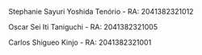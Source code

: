 Stephanie Sayuri Yoshida Tenório - RA: 2041382321012

Oscar Sei Iti Taniguchi - RA: 2041382321005

Carlos Shigueo Kinjo - RA: 2041382321001
